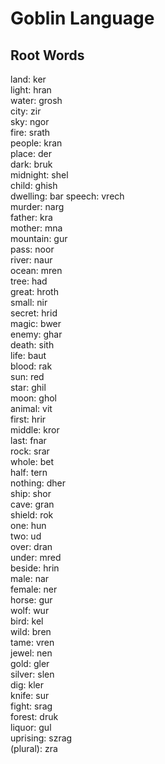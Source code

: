 # Goblin Language

## Root Words

land: ker  
light: hran  
water: grosh  
city: zir  
sky: ngor  
fire: srath  
people: kran  
place: der  
dark: bruk  
midnight: shel  
child: ghish  
dwelling: bar 
speech: vrech  
murder: narg  
father: kra  
mother: mna  
mountain: gur  
pass: noor  
river: naur  
ocean: mren  
tree: had  
great: hroth  
small: nir  
secret: hrid  
magic: bwer  
enemy: ghar  
death: sith  
life: baut  
blood: rak  
sun: red  
star: ghil  
moon: ghol  
animal: vit  
first: hrir  
middle: kror  
last: fnar  
rock: srar  
whole: bet  
half: tern  
nothing: dher  
ship: shor  
cave: gran  
shield: rok  
one: hun  
two: ud  
over: dran  
under: mred  
beside: hrin  
male: nar  
female: ner  
horse: gur  
wolf: wur  
bird: kel  
wild: bren  
tame: vren  
jewel: nen  
gold: gler  
silver: slen  
dig: kler  
knife: sur  
fight: srag  
forest: druk  
liquor: gul  
uprising: szrag  
(plural): zra  